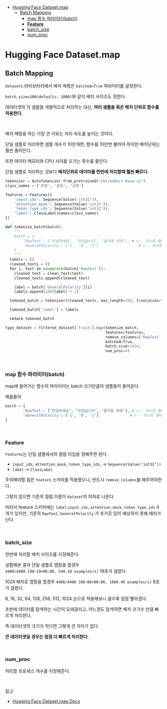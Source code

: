 - [Hugging Face Dataset.map](#hugging-face-datasetmap)
  - [Batch Mapping](#batch-mapping)
    - [map 함수 파라미터(batch)](#map-함수-파라미터batch)
    - [**Feature**](#feature)
    - [batch\_size](#batch_size)
    - [num\_proc](#num_proc)

# Hugging Face Dataset.map

## Batch Mapping

`datasets` 라이브러리에서 배치 매핑은 `batched=True` 파라미터를 설정한다.

`batch_size=100(defaults: 1000)`와 같이 배치 사이즈도 정한다.

데이터셋의 각 샘플을 개별적으로 처리하는 대신, **여러 샘플을 묶은 배치 단위로 함수를 적용한다.**

<br>

배치 매핑을 하는 가장 큰 이유는 처리 속도를 높이는 것이다.

단일 샘플로 처리하면 샘플 개수가 10만개면, 함수를 10만번 불러야 하지만 배치단위는 훨씬 줄어든다.

또한 데이터 메모리와 CPU 사이를 오가는 횟수를 줄인다.

단일 샘플로 처리하는 것보다 **배치단위로 데이터를 한번에 처리할때 훨씬 빠르다.**

```python
tokenizer = AutoTokenizer.from_pretrained("skt/kobert-base-v1")
class_names = ['부정', '중립', '긍정']

features = Features({
    'input_ids': Sequence(Value('int32')),
    'attention_mask': Sequence(Value('int32')),
    'token_type_ids': Sequence(Value('int32')),
    'label': ClassLabel(names=class_names)
})

def tokenize_batch(batch):
	"""
	batch = {
	    'RawText': ["안녕하세요", "반갑습니다", "즐거운 하루"], # <-- 리스트 형태
	    'GeneralPolarity': ['1', '0', '1']                  # <-- 리스트 형태
	}
	"""
  labels = []
  cleaned_texts = []
  for i, text in enumerate(batch['RawText']):
    cleaned_text = clean_text(text)
    cleaned_texts.append(cleaned_text)

    label = batch['GeneralPolarity'][i]
    labels.append(int(label) + 1)

  tokened_batch = tokenizer(cleaned_texts, max_length=256, truncation=True)

  tokened_batch['label'] = labels

  return tokened_batch

type_dataset = filtered_dataset['train'].map(tokenize_batch,
                                             features=features,
                                             remove_columns=['RawText', 'GeneralPolarity'],
                                             batched=True,
                                             batch_size=1024,
                                             num_proc=4)
```

<br>

### map 함수 파라미터(batch)

map에 들어가는 함수의 파라미터는 batch 크기만큼의 샘플들이 들어온다.

예를들어

```python
batch = {
	    'RawText': ["안녕하세요", "반갑습니다", "즐거운 하루"], # <-- 리스트 형태
	    'GeneralPolarity': ['1', '0', '1']              # <-- 리스트 형태
}
```

<br>

### **Feature**

`Features`는 단일 샘플에서의 컬럼 타입을 정해주면 된다.

- `input_ids`, `attention_mask`, `token_type_ids`, → `Sequence(Value(’int32’))`
- `label` → `ClassLabel`

주의해야할 점은 `feature` 스키마를 적용했으니, 반드시 `remove_columns`를 해주어야한다.

그렇지 않으면 기존의 컬럼 이름이 `dataset`의 피처로 나온다.

따라서 feature 스키마에는 `label`,`input_ids`, `attention_mask`, `token_type_ids` 4개가 있지만, 기존의 `RawText`, `GeneralPolarity` 가 추가로 있어 예상하지 못해 에러가 난다.

<br>

### batch_size

한번에 처리할 배치 사이즈를 지정해준다.

실험해본 결과 단일 샘플로 맵핑을 할경우 `4408/4408 [00:19<00:00, 540.18 examples/s]` 19초가 걸렸다.

1024 배치로 맵핑을 할경우 `4408/4408 [00:08<00:00, 1060.46 examples/s]` 8초가 걸렸다.

8, 16, 32, 64, 128, 256, 512, 1024 순으로 적용해보니 클수록 점점 빨라졌다.

초반에 데이터를 탐색하는 시간이 오래걸리고, 어느정도 탐색하면 배치 크기수 만큼 빠르게 처리한다.

즉 데이터셋의 크기가 작다면 그렇게 큰 의미가 없다.

**큰 데이터셋일 경우는 점점 더 빠르게 처리한다.**

<br>

### num_proc

처리할 프로세스 개수를 지정해준다.

<br>

참고

- [Hugging Face Dataset.map Docs](https://huggingface.co/docs/datasets/v4.0.0/en/package_reference/main_classes#datasets.Dataset.map)
